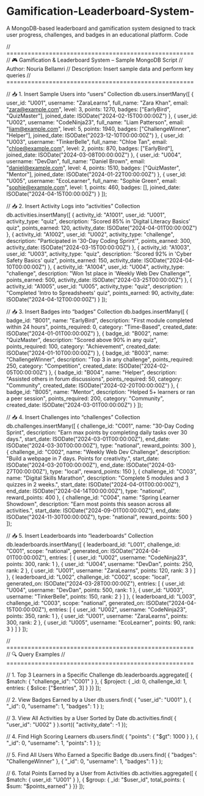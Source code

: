 # Gamification-Leaderboard-System-
A MongoDB-based leaderboard and gamification system designed to track user progress, challenges, and badges in an educational platform.
Code

// =====================================================
// 🎮 Gamification & Leaderboard System – Sample MongoDB Script
// Author: Nouria Bellamri
// Description: Insert sample data and perform key queries
// =====================================================

// 📥 1. Insert Sample Users into “users” Collection
db.users.insertMany([
  {
    user_id: "U001",
    username: "ZaraLearns",
    full_name: "Zara Khan",
    email: "zara@example.com",
    level: 3,
    points: 1270,
    badges: ["EarlyBird", "QuizMaster"],
    joined_date: ISODate("2024-02-15T00:00:00Z")
  },
  {
    user_id: "U002",
    username: "CodeNinja23",
    full_name: "Liam Patterson",
    email: "liam@example.com",
    level: 5,
    points: 1940,
    badges: ["ChallengeWinner", "Helper"],
    joined_date: ISODate("2023-12-10T00:00:00Z")
  },
  {
    user_id: "U003",
    username: "TinkerBelle",
    full_name: "Chloe Tan",
    email: "chloe@example.com",
    level: 2,
    points: 870,
    badges: ["EarlyBird"],
    joined_date: ISODate("2024-03-08T00:00:00Z")
  },
  {
    user_id: "U004",
    username: "DevDan",
    full_name: "Daniel Brown",
    email: "daniel@example.com",
    level: 4,
    points: 1510,
    badges: ["QuizMaster", "Mentor"],
    joined_date: ISODate("2024-01-22T00:00:00Z")
  },
  {
    user_id: "U005",
    username: "EcoLearner",
    full_name: "Sophie Green",
    email: "sophie@example.com",
    level: 1,
    points: 460,
    badges: [],
    joined_date: ISODate("2024-04-15T00:00:00Z")
  }
]);

// 📥 2. Insert Activity Logs into “activities” Collection
db.activities.insertMany([
  {
    activity_id: "A1001",
    user_id: "U001",
    activity_type: "quiz",
    description: "Scored 85% in 'Digital Literacy Basics' quiz",
    points_earned: 120,
    activity_date: ISODate("2024-04-01T00:00:00Z")
  },
  {
    activity_id: "A1002",
    user_id: "U002",
    activity_type: "challenge",
    description: "Participated in '30-Day Coding Sprint'",
    points_earned: 300,
    activity_date: ISODate("2024-03-15T00:00:00Z")
  },
  {
    activity_id: "A1003",
    user_id: "U003",
    activity_type: "quiz",
    description: "Scored 92% in 'Cyber Safety Basics' quiz",
    points_earned: 150,
    activity_date: ISODate("2024-04-10T00:00:00Z")
  },
  {
    activity_id: "A1004",
    user_id: "U004",
    activity_type: "challenge",
    description: "Won 1st place in 'Weekly Web Dev Challenge'",
    points_earned: 500,
    activity_date: ISODate("2024-03-25T00:00:00Z")
  },
  {
    activity_id: "A1005",
    user_id: "U005",
    activity_type: "quiz",
    description: "Completed 'Intro to Spreadsheets' quiz",
    points_earned: 90,
    activity_date: ISODate("2024-04-12T00:00:00Z")
  }
]);

// 📥 3. Insert Badges into “badges” Collection
db.badges.insertMany([
  {
    badge_id: "B001",
    name: "EarlyBird",
    description: "First module completed within 24 hours",
    points_required: 0,
    category: "Time-Based",
    created_date: ISODate("2024-01-01T00:00:00Z")
  },
  {
    badge_id: "B002",
    name: "QuizMaster",
    description: "Scored above 90% in any quiz",
    points_required: 100,
    category: "Achievement",
    created_date: ISODate("2024-01-10T00:00:00Z")
  },
  {
    badge_id: "B003",
    name: "ChallengeWinner",
    description: "Top 3 in any challenge",
    points_required: 250,
    category: "Competition",
    created_date: ISODate("2024-02-05T00:00:00Z")
  },
  {
    badge_id: "B004",
    name: "Helper",
    description: "Assisted others in forum discussions",
    points_required: 50,
    category: "Community",
    created_date: ISODate("2024-02-20T00:00:00Z")
  },
  {
    badge_id: "B005",
    name: "Mentor",
    description: "Helped 5+ learners or ran a peer session",
    points_required: 200,
    category: "Community",
    created_date: ISODate("2024-03-01T00:00:00Z")
  }
]);

// 📥 4. Insert Challenges into “challenges” Collection
db.challenges.insertMany([
  {
    challenge_id: "C001",
    name: "30-Day Coding Sprint",
    description: "Earn max points by completing daily tasks over 30 days.",
    start_date: ISODate("2024-03-01T00:00:00Z"),
    end_date: ISODate("2024-03-30T00:00:00Z"),
    type: "national",
    reward_points: 300
  },
  {
    challenge_id: "C002",
    name: "Weekly Web Dev Challenge",
    description: "Build a webpage in 7 days. Points for creativity.",
    start_date: ISODate("2024-03-20T00:00:00Z"),
    end_date: ISODate("2024-03-27T00:00:00Z"),
    type: "local",
    reward_points: 150
  },
  {
    challenge_id: "C003",
    name: "Digital Skills Marathon",
    description: "Complete 5 modules and 3 quizzes in 2 weeks.",
    start_date: ISODate("2024-04-01T00:00:00Z"),
    end_date: ISODate("2024-04-14T00:00:00Z"),
    type: "national",
    reward_points: 400
  },
  {
    challenge_id: "C004",
    name: "Spring Learner Showdown",
    description: "Earn most points this season across all activities.",
    start_date: ISODate("2024-09-01T00:00:00Z"),
    end_date: ISODate("2024-11-30T00:00:00Z"),
    type: "national",
    reward_points: 500
  }
]);

// 📥 5. Insert Leaderboards into “leaderboards” Collection
db.leaderboards.insertMany([
  {
    leaderboard_id: "L001",
    challenge_id: "C001",
    scope: "national",
    generated_on: ISODate("2024-04-01T00:00:00Z"),
    entries: [
      { user_id: "U002", username: "CodeNinja23", points: 300, rank: 1 },
      { user_id: "U004", username: "DevDan", points: 250, rank: 2 },
      { user_id: "U001", username: "ZaraLearns", points: 120, rank: 3 }
    ]
  },
  {
    leaderboard_id: "L002",
    challenge_id: "C002",
    scope: "local",
    generated_on: ISODate("2024-03-28T00:00:00Z"),
    entries: [
      { user_id: "U004", username: "DevDan", points: 500, rank: 1 },
      { user_id: "U003", username: "TinkerBelle", points: 150, rank: 2 }
    ]
  },
  {
    leaderboard_id: "L003",
    challenge_id: "C003",
    scope: "national",
    generated_on: ISODate("2024-04-15T00:00:00Z"),
    entries: [
      { user_id: "U002", username: "CodeNinja23", points: 350, rank: 1 },
      { user_id: "U001", username: "ZaraLearns", points: 300, rank: 2 },
      { user_id: "U005", username: "EcoLearner", points: 90, rank: 3 }
    ]
  }
]);

// =====================================================
// 🔍 Query Examples
// =====================================================

// 1. Top 3 Learners in a Specific Challenge
db.leaderboards.aggregate([
  { $match: { "challenge_id": "C001" } },
  { $project: {
      _id: 0,
      challenge_id: 1,
      entries: { $slice: ["$entries", 3] }
  }}
]);

// 2. View Badges Earned by a User
db.users.find(
  { "user_id": "U001" },
  { "_id": 0, "username": 1, "badges": 1 }
);

// 3. View All Activities by a User Sorted by Date
db.activities.find(
  { "user_id": "U002" }
).sort({ "activity_date": -1 });

// 4. Find High Scoring Learners
db.users.find(
  { "points": { "$gt": 1000 } },
  { "_id": 0, "username": 1, "points": 1 }
);

// 5. Find All Users Who Earned a Specific Badge
db.users.find(
  { "badges": "ChallengeWinner" },
  { "_id": 0, "username": 1, "badges": 1 }
);

// 6. Total Points Earned by a User from Activities
db.activities.aggregate([
  { $match: { user_id: "U001" } },
  { $group: {
      _id: "$user_id",
      total_points: { $sum: "$points_earned" }
  }}
]);
